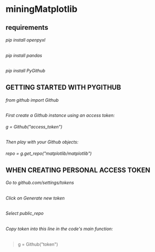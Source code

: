 # miningMatplotlib

## requirements 
###### pip install openpyxl
###### pip install pandas
###### pip install PyGithub

## GETTING STARTED WITH PYGITHUB 
###### from github import Github
*First create a Github instance using an access token:* 
###### g = Github("access_token")
*Then play with your Github objects:*
###### repo = g.get_repo("matplotlib/matplotlib")


## WHEN CREATING PERSONAL ACCESS TOKEN
###### Go to github.com/settings/tokens
###### Click on Generate new token
###### Select public_repo 
###### Copy token into this line in the code's main function:
> g = Github("token")



